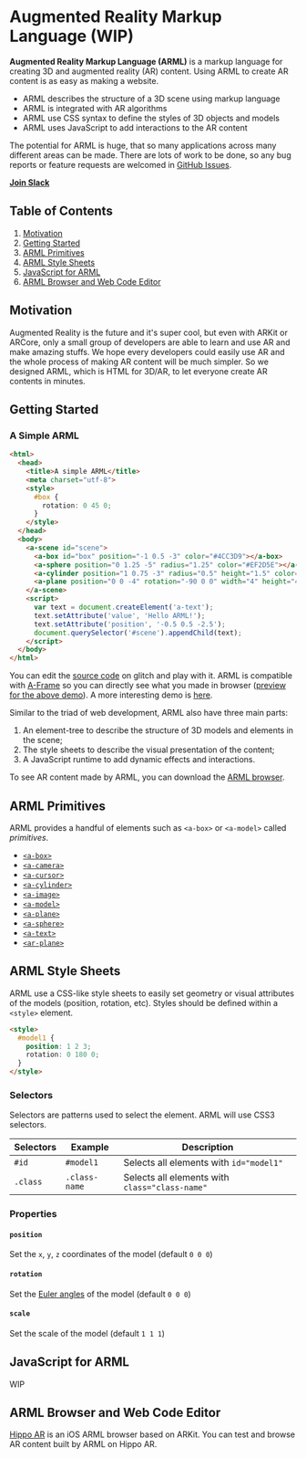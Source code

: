 # Augmented Reality Markup Language (WIP)

**Augmented Reality Markup Language (ARML)** is a markup language for creating 3D and augmented reality (AR) content. Using ARML to create AR content is as easy as making a website.

* ARML describes the structure of a 3D scene using markup language
* ARML is integrated with AR algorithms
* ARML use CSS syntax to define the styles of 3D objects and models
* ARML uses JavaScript to add interactions to the AR content

The potential for ARML is huge, that so many applications across many different areas can be made. There are lots of work to be done, so any bug reports or feature requests are welcomed in [GitHub Issues](https://github.com/Dimenxion/ARML/issues).

[**Join Slack**](https://join.slack.com/t/arml-group/shared_invite/enQtMzI2OTc1NzMyMDgwLTZlYWZkODk4ZmQwZjFkOWQyYWJiNTQ5OWQwMmQ3NmVjMTExZTkzMTQ3NDc3N2EzMDI5ODI5ZTgxY2RlYjM3ZDg)

## Table of Contents

1. [Motivation](#motivation)
2. [Getting Started](#getting-started)
3. [ARML Primitives](#arml-primitives)
4. [ARML Style Sheets](#arml-style-sheets)
5. [JavaScript for ARML](#javascript-for-arml)
6. [ARML Browser and Web Code Editor](#arml-browser-and-web-code-editor)

## Motivation

Augmented Reality is the future and it's super cool, but even with ARKit or ARCore, only a small group of developers are able to learn and use AR and make amazing stuffs. We hope every developers could easily use AR and the whole process of making AR content will be much simpler. So we designed ARML, which is HTML for 3D/AR, to let everyone create AR contents in minutes.

## Getting Started

### A Simple ARML

``` html
<html>
  <head>
    <title>A simple ARML</title>
    <meta charset="utf-8">
    <style>
      #box {
        rotation: 0 45 0;
      }
    </style>
  </head>
  <body>
    <a-scene id="scene">
      <a-box id="box" position="-1 0.5 -3" color="#4CC3D9"></a-box>
      <a-sphere position="0 1.25 -5" radius="1.25" color="#EF2D5E"></a-sphere>
      <a-cylinder position="1 0.75 -3" radius="0.5" height="1.5" color="#FFC65D"></a-cylinder>
      <a-plane position="0 0 -4" rotation="-90 0 0" width="4" height="4" color="#7BC8A4"></a-plane>
    </a-scene>
    <script>
      var text = document.createElement('a-text');
      text.setAttribute('value', 'Hello ARML!');
      text.setAttribute('position', '-0.5 0.5 -2.5');
      document.querySelector('#scene').appendChild(text);
    </script>
  </body>
</html>
```

You can edit the [source code](https://glitch.com/edit/#!/simple-arml?path=index.html) on glitch and play with it. ARML is compatible with [A-Frame](https://github.com/aframevr/aframe) so you can directly see what you made in browser ([preview for the above demo](https://simple-arml.glitch.me/)). A more interesting demo is [here](https://glitch.com/edit/#!/arml?path=index.html).

Similar to the triad of web development, ARML also have three main parts:
1. An element-tree to describe the structure of 3D models and elements in the scene;
2. The style sheets to describe the visual presentation of the content;
3. A JavaScript runtime to add dynamic effects and interactions.

To see AR content made by ARML, you can download the [ARML browser](#arml-browser).

## ARML Primitives

ARML provides a handful of elements such as `<a-box>` or `<a-model>` called *primitives*.

- [`<a-box>`](./docs/primitives/a-box.md)
- [`<a-camera>`](./docs/primitives/a-camera.md)
- [`<a-cursor>`](./docs/primitives/a-cursor.md)
- [`<a-cylinder>`](./docs/primitives/a-cylinder.md)
- [`<a-image>`](./docs/primitives/a-image.md)
- [`<a-model>`](./docs/primitives/a-model.md)
- [`<a-plane>`](./docs/primitives/a-plane.md)
- [`<a-sphere>`](./docs/primitives/a-sphere.md)
- [`<a-text>`](./docs/primitives/a-text.md)
- [`<ar-plane>`](./docs/primitives/ar-plane.md)

## ARML Style Sheets

ARML use a CSS-like style sheets to easily set geometry or visual attributes of the models (position, rotation, etc). Styles should be defined within a `<style>` element.

``` html
<style>
  #model1 {
    position: 1 2 3;
    rotation: 0 180 0;
  }
</style>
```

### Selectors

Selectors are patterns used to select the element. ARML will use CSS3 selectors.

| Selectors | Example       | Description                                    |
|-----------|---------------|------------------------------------------------|
| `#id`     | `#model1`     | Selects all elements with `id="model1"`        |
| `.class`  | `.class-name` | Selects all elements with `class="class-name"` |

### Properties

#### `position`
Set the `x`, `y`, `z` coordinates of the model (default `0 0 0`)

#### `rotation`
Set the [Euler angles](https://en.wikipedia.org/wiki/Euler_angles) of the model (default `0 0 0`)

#### `scale`
Set the scale of the model (default `1 1 1`)

## JavaScript for ARML

WIP

## ARML Browser and Web Code Editor

[Hippo AR](https://itunes.apple.com/us/app/hippo-ar/id1241098309?mt=8) is an iOS ARML browser based on ARKit. You can test and browse AR content built by ARML on Hippo AR.
